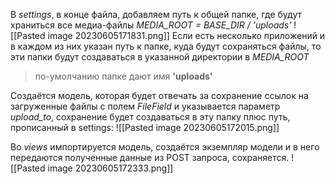 В _settings_, в конце файла, добавляем путь к общей папке, где будут храниться все медиа-файлы
_MEDIA_ROOT = BASE_DIR / 'uploads'_
![[Pasted image 20230605171831.png]]
Если есть несколько приложений и в каждом из них указан путь к папке, куда будут сохраняться файлы, то эти папки будут создаваться в указанной директории в _MEDIA_ROOT_ 
> по-умолчанию папке дают имя __'uploads'__

Создаётся модель, которая будет отвечать за сохранение ссылок на загруженные файлы с полем _FileField_ и указывается параметр _upload_to_, сохранение будет создаваться в эту папку плюс путь, прописанный в settings:
![[Pasted image 20230605172015.png]]

Во _views_ импортируется модель, создаётся экземпляр модели и в него передаются полученные данные из POST запроса, сохраняется.
![[Pasted image 20230605172333.png]]
